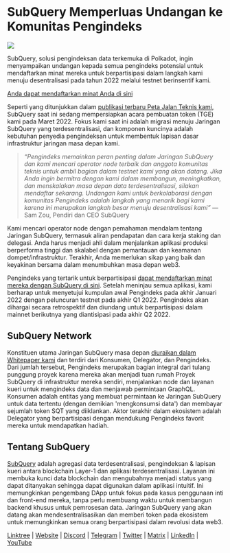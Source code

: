 # SubQuery Memperluas Undangan ke Komunitas Pengindeks

![](https://miro.medium.com/max/1400/1*qa014uV1jHA2WTVhUadrdA.png)

SubQuery, solusi pengindeksan data terkemuka di Polkadot, ingin menyampaikan undangan kepada semua pengindeks potensial untuk mendaftarkan minat mereka untuk berpartisipasi dalam langkah kami menuju desentralisasi pada tahun 2022 melalui testnet berinsentif kami.

[Anda dapat mendaftarkan minat Anda di sini](https://forms.gle/RyXyhb8T9Gxkwi7R9)

Seperti yang ditunjukkan dalam [publikasi terbaru Peta Jalan Teknis kami](./20211029-roadmap-october.md), SubQuery saat ini sedang mempersiapkan acara pembuatan token (TGE) kami pada Maret 2022. Fokus kami saat ini adalah migrasi menuju Jaringan SubQuery yang terdesentralisasi, dan komponen kuncinya adalah kebutuhan penyedia pengindeksan untuk membentuk lapisan dasar infrastruktur jaringan masa depan kami.

> _“Pengindeks memainkan peran penting dalam Jaringan SubQuery dan kami mencari operator node terbaik dan anggota komunitas teknis untuk ambil bagian dalam testnet kami yang akan datang. Jika Anda ingin bermitra dengan kami dalam membangun, meningkatkan, dan menskalakan masa depan data terdesentralisasi, silakan mendaftar sekarang. Undangan kami untuk berkolaborasi dengan komunitas Pengindeks adalah langkah yang menarik bagi kami karena ini merupakan langkah besar menuju desentralisasi kami”_ —Sam Zou, Pendiri dan CEO SubQuery

Kami mencari operator node dengan pemahaman mendalam tentang Jaringan SubQuery, termasuk aliran pendapatan dan cara kerja staking dan delegasi. Anda harus menjadi ahli dalam menjalankan aplikasi produksi berperforma tinggi dan skalabel dengan pemantauan dan keamanan dompet/infrastruktur. Terakhir, Anda memerlukan sikap yang baik dan keyakinan bersama dalam menumbuhkan masa depan web3.

Pengindeks yang tertarik untuk berpartisipasi [dapat mendaftarkan minat mereka dengan SubQuery di sini](https://forms.gle/RyXyhb8T9Gxkwi7R9). Setelah meninjau semua aplikasi, kami berharap untuk menyetujui kumpulan awal Pengindeks pada akhir Januari 2022 dengan peluncuran testnet pada akhir Q1 2022. Pengindeks akan dihargai secara retrospektif dan diundang untuk berpartisipasi dalam mainnet berikutnya yang diantisipasi pada akhir Q2 2022.

## SubQuery Network

Konstituen utama Jaringan SubQuery masa depan [diuraikan dalam Whitepaper kami](https://static.subquery.network/whitepaper.pdf) dan terdiri dari Konsumen, Delegator, dan Pengindeks. Dari jumlah tersebut, Pengindeks merupakan bagian integral dari tulang punggung proyek karena mereka akan menjadi tuan rumah Proyek SubQuery di infrastruktur mereka sendiri, menjalankan node dan layanan kueri untuk mengindeks data dan menjawab permintaan GraphQL. Konsumen adalah entitas yang membuat permintaan ke Jaringan SubQuery untuk data tertentu (dengan demikian 'mengkonsumsi data') dan membayar sejumlah token SQT yang diiklankan. Aktor terakhir dalam ekosistem adalah Delegator yang berpartisipasi dengan mendukung Pengindeks favorit mereka untuk mendapatkan hadiah.

## Tentang SubQuery

[SubQuery](https://subquery.network/) adalah agregasi data terdesentralisasi, pengindeksan & lapisan kueri antara blockchain Layer-1 dan aplikasi terdesentralisasi. Layanan ini membuka kunci data blockchain dan mengubahnya menjadi status yang dapat ditanyakan sehingga dapat digunakan dalam aplikasi intuitif. Ini memungkinkan pengembang DApp untuk fokus pada kasus penggunaan inti dan front-end mereka, tanpa perlu membuang waktu untuk membangun backend khusus untuk pemrosesan data. Jaringan SubQuery yang akan datang akan mendesentralisasikan dan memberi token pada ekosistem untuk memungkinkan semua orang berpartisipasi dalam revolusi data web3.

​​[Linktree](https://linktr.ee/subquerynetwork) | [Website](https://subquery.network/) | [Discord](https://discord.com/invite/78zg8aBSMG) | [Telegram](https://t.me/subquerynetwork) | [Twitter](https://twitter.com/subquerynetwork) | [Matrix](https://matrix.to/#/#subquery:matrix.org) | [LinkedIn](https://www.linkedin.com/company/subquery) | [YouTube](https://www.youtube.com/channel/UCi1a6NUUjegcLHDFLr7CqLw)
